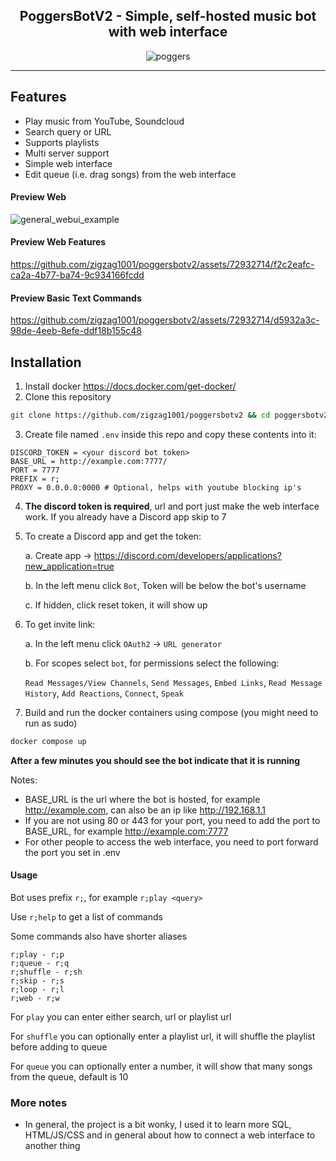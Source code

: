 <h2 align="center"> PoggersBotV2 - Simple, self-hosted music bot with web interface </h2>

<p align="center">
    <img src="https://i.ibb.co/Nyy13p0/poggers.png" alt="poggers">
</p>

---


## Features

- Play music from YouTube, Soundcloud
- Search query or URL
- Supports playlists
- Multi server support
- Simple web interface
- Edit queue (i.e. drag songs) from the web interface

#### Preview Web
![general_webui_example](https://github.com/zigzag1001/poggersbotv2/assets/72932714/39e4dfaa-100c-4414-8fad-2a50c23b233f)
#### Preview Web Features
https://github.com/zigzag1001/poggersbotv2/assets/72932714/f2c2eafc-ca2a-4b77-ba74-9c934166fcdd
#### Preview Basic Text Commands
https://github.com/zigzag1001/poggersbotv2/assets/72932714/d5932a3c-98de-4eeb-8efe-ddf18b155c48



## Installation

1. Install docker
https://docs.docker.com/get-docker/
2. Clone this repository
```bash
git clone https://github.com/zigzag1001/poggersbotv2 && cd poggersbotv2
```
3. Create file named `.env` inside this repo and copy these contents into it:
```env
DISCORD_TOKEN = <your discord bot token>
BASE_URL = http://example.com:7777/
PORT = 7777
PREFIX = r;
PROXY = 0.0.0.0:0000 # Optional, helps with youtube blocking ip's
```
4. **The discord token is required**, url and port just make the web interface work. If you already have a Discord app skip to 7
5. To create a Discord app and get the token: 

   a. Create app -> https://discord.com/developers/applications?new_application=true

   b. In the left menu click `Bot`, Token will be below the bot's username

   c. If hidden, click reset token, it will show up
6. To get invite link:

    a. In the left menu click `OAuth2` -> `URL generator`

    b. For scopes select `bot`, for permissions select the following:

    `Read Messages/View Channels`, `Send Messages`, `Embed Links`, `Read Message History`, `Add Reactions`, `Connect`, `Speak`
7. Build and run the docker containers using compose (you might need to run as sudo)
```bash
docker compose up
```

**After a few minutes you should see the bot indicate that it is running**

Notes:
- BASE_URL is the url where the bot is hosted, for example http://example.com, can also be an ip like http://192.168.1.1
- If you are not using 80 or 443 for your port, you need to add the port to BASE_URL, for example http://example.com:7777
- For other people to access the web interface, you need to port forward the port you set in .env

#### Usage

Bot uses prefix `r;`, for example `r;play <query>`

Use `r;help` to get a list of commands

Some commands also have shorter aliases
```
r;play - r;p
r;queue - r;q
r;shuffle - r;sh
r;skip - r;s
r;loop - r;l
r;web - r;w
```

For `play` you can enter either search, url or playlist url

For `shuffle` you can optionally enter a playlist url, it will shuffle the playlist before adding to queue

For `queue` you can optionally enter a number, it will show that many songs from the queue, default is 10

### More notes
- In general, the project is a bit wonky, I used it to learn more SQL, HTML/JS/CSS and in general about how to connect a web interface to another thing
